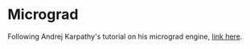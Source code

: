 # Micrograd
Following Andrej Karpathy's tutorial on his micrograd engine, [link here](https://youtu.be/VMj-3S1tku0).